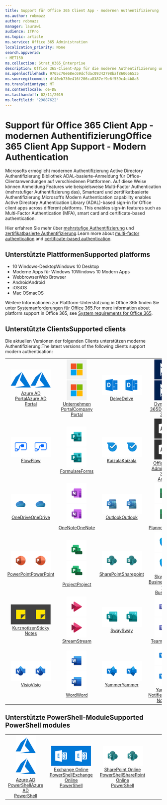```yaml
---
title: Support für Office 365 Client App - modernen Authentifizierung
ms.author: robmazz
author: robmazz
manager: laurawi
audience: ITPro
ms.topic: article
ms.service: Office 365 Administration
localization_priority: None
search.appverid:
- MET150
ms.collection: Strat_O365_Enterprise
description: Office 365-Client-App für die moderne Authentifizierung unterstützt.
ms.openlocfilehash: 9705c70e68ec69dcfdac09342798baf860666535
ms.sourcegitcommit: df40eb730e416f206ca8387ef9e6f559c4e4b8a5
ms.translationtype: MT
ms.contentlocale: de-DE
ms.lasthandoff: 02/11/2019
ms.locfileid: "29887622"
---
```

# <a name="office-365-client-app-support---modern-authentication"></a><span data-ttu-id="5e267-103">Support für Office 365 Client App - modernen Authentifizierung</span><span class="sxs-lookup"><span data-stu-id="5e267-103">Office 365 Client App Support - Modern Authentication</span></span>

<span data-ttu-id="5e267-p101">Microsofts ermöglicht modernen Authentifizierung Active Directory Authentifizierung Bibliothek ADAL-basierte-Anmeldung für Office-Clientanwendungen auf verschiedenen Plattformen. Auf diese Weise können Anmeldung Features wie beispielsweise Multi-Factor Authentication (mehrstufiger Authentifizierung das), Smartcard und zertifikatbasierte Authentifizierung.</span><span class="sxs-lookup"><span data-stu-id="5e267-p101">Microsoft’s Modern Authentication capability enables Active Directory Authentication Library (ADAL)-based sign-in for Office client apps across different platforms. This enables sign-in features such as Multi-Factor Authentication (MFA), smart card and certificate-based authentication.</span></span>

<span data-ttu-id="5e267-106">Hier erfahren Sie mehr über [mehrstufige Authentifizierung](https://docs.microsoft.com/azure/active-directory/authentication/multi-factor-authentication) und [zertifikatbasierte Authentifizierung](https://docs.microsoft.com/azure/active-directory/active-directory-certificate-based-authentication-get-started).</span><span class="sxs-lookup"><span data-stu-id="5e267-106">Learn more about [multi-factor authentication](https://docs.microsoft.com/azure/active-directory/authentication/multi-factor-authentication) and [certificate-based authentication](https://docs.microsoft.com/azure/active-directory/active-directory-certificate-based-authentication-get-started).</span></span>

## <a name="supported-platforms"></a><span data-ttu-id="5e267-107">Unterstützte Plattformen</span><span class="sxs-lookup"><span data-stu-id="5e267-107">Supported platforms</span></span>

 - <span data-ttu-id="5e267-108">10 Windows-Desktop</span><span class="sxs-lookup"><span data-stu-id="5e267-108">Windows 10 Desktop</span></span>
 - <span data-ttu-id="5e267-109">Moderne Apps für Windows 10</span><span class="sxs-lookup"><span data-stu-id="5e267-109">Windows 10 Modern Apps</span></span>
 - <span data-ttu-id="5e267-110">Webbrowser</span><span class="sxs-lookup"><span data-stu-id="5e267-110">Web Browser</span></span>
 - <span data-ttu-id="5e267-111">Android</span><span class="sxs-lookup"><span data-stu-id="5e267-111">Android</span></span>
 - <span data-ttu-id="5e267-112">iOS</span><span class="sxs-lookup"><span data-stu-id="5e267-112">iOS</span></span>
 - <span data-ttu-id="5e267-113">Mac OS</span><span class="sxs-lookup"><span data-stu-id="5e267-113">macOS</span></span>

<span data-ttu-id="5e267-114">Weitere Informationen zur Plattform-Unterstützung in Office 365 finden Sie unter [Systemanforderungen für Office 365](https://products.office.com/office-system-requirements).</span><span class="sxs-lookup"><span data-stu-id="5e267-114">For more information about platform support in Office 365, see [System requirements for Office 365](https://products.office.com/office-system-requirements).</span></span>

## <a name="supported-clients"></a><span data-ttu-id="5e267-115">Unterstützte Clients</span><span class="sxs-lookup"><span data-stu-id="5e267-115">Supported clients</span></span>

<span data-ttu-id="5e267-116">Die aktuellen Versionen der folgenden Clients unterstützen moderne Authentifizierung:</span><span class="sxs-lookup"><span data-stu-id="5e267-116">The latest versions of the following clients support modern authentication:</span></span>

| | | | | | |
|:---:|:---:|:---:|:---:|:---:|:---:|
| <span data-ttu-id="5e267-117">![Azure-Symbol](media/o365-azure-64x64.png)</span><span class="sxs-lookup"><span data-stu-id="5e267-117">![Azure icon](media/o365-azure-64x64.png)</span></span> <br> [<span data-ttu-id="5e267-118">Azure AD <br> Portal</span><span class="sxs-lookup"><span data-stu-id="5e267-118">Azure AD <br> Portal </span></span>](https://azure.microsoft.com/features/azure-portal/) | <span data-ttu-id="5e267-119">![Unternehmen Portal-Symbol](media/o365-microsoft-64x64.png)</span><span class="sxs-lookup"><span data-stu-id="5e267-119">![Company portal icon](media/o365-microsoft-64x64.png)</span></span> <br> [<span data-ttu-id="5e267-120">Unternehmen <br> Portal</span><span class="sxs-lookup"><span data-stu-id="5e267-120">Company <br> Portal </span></span>](https://docs.microsoft.com/intune-user-help/sign-in-to-the-company-portal) | <span data-ttu-id="5e267-121">![Symbol eingegangen](media/o365-delve-64x64.png)</span><span class="sxs-lookup"><span data-stu-id="5e267-121">![Delve icon](media/o365-delve-64x64.png)</span></span> <br> [<span data-ttu-id="5e267-122">Delve</span><span class="sxs-lookup"><span data-stu-id="5e267-122">Delve</span></span>](https://products.office.com/business/intelligent-search) | <span data-ttu-id="5e267-123">![Symbol für Dynamics 365](media/o365-dynamics365-64x64.png)</span><span class="sxs-lookup"><span data-stu-id="5e267-123">![Dynamics 365 icon](media/o365-dynamics365-64x64.png)</span></span> <br> [<span data-ttu-id="5e267-124">Dynamics 365</span><span class="sxs-lookup"><span data-stu-id="5e267-124">Dynamics 365</span></span>](https://dynamics.microsoft.com) | <span data-ttu-id="5e267-125">![Excel-Symbol](media/o365-excel-64x64.png)</span><span class="sxs-lookup"><span data-stu-id="5e267-125">![Excel icon](media/o365-excel-64x64.png)</span></span> <br> [<span data-ttu-id="5e267-126">Excel</span><span class="sxs-lookup"><span data-stu-id="5e267-126">Excel</span></span>](https://products.office.com/excel) |
| <span data-ttu-id="5e267-127">![Fluss-Symbol](media/o365-flow-64x64.png)</span><span class="sxs-lookup"><span data-stu-id="5e267-127">![Flow icon](media/o365-flow-64x64.png)</span></span> <br> [<span data-ttu-id="5e267-128">Flow</span><span class="sxs-lookup"><span data-stu-id="5e267-128">Flow</span></span>](https://flow.microsoft.com) | <span data-ttu-id="5e267-129">![Forms-Symbol](media/o365-forms-64x64.png)</span><span class="sxs-lookup"><span data-stu-id="5e267-129">![Forms icon](media/o365-forms-64x64.png)</span></span> <br> [<span data-ttu-id="5e267-130">Formulare</span><span class="sxs-lookup"><span data-stu-id="5e267-130">Forms</span></span>](https://flow.microsoft.com/connectors/shared_microsoftforms/microsoft-forms/) | <span data-ttu-id="5e267-131">![Kaizala-Symbol](media/o365-kaizala-64x64.png)</span><span class="sxs-lookup"><span data-stu-id="5e267-131">![Kaizala icon](media/o365-kaizala-64x64.png)</span></span> <br> [<span data-ttu-id="5e267-132">Kaizala</span><span class="sxs-lookup"><span data-stu-id="5e267-132">Kaizala</span></span>](https://products.office.com/en/business/microsoft-kaizala) | <span data-ttu-id="5e267-133">![Office 365-Admin-Symbol](media/o365-o365admin-64x64.png)</span><span class="sxs-lookup"><span data-stu-id="5e267-133">![Office 365 Admin icon](media/o365-o365admin-64x64.png)</span></span> <br> [<span data-ttu-id="5e267-134">Office 365 <br> Admin</span><span class="sxs-lookup"><span data-stu-id="5e267-134">Office 365 <br> Admin</span></span>](https://products.office.com/business/manage-office-365-admin-app) | <span data-ttu-id="5e267-135">![Symbol für Lens](media/o365-lens-64x64.png)</span><span class="sxs-lookup"><span data-stu-id="5e267-135">![Lens icon](media/o365-lens-64x64.png)</span></span> <br> [<span data-ttu-id="5e267-136">Office Lens</span><span class="sxs-lookup"><span data-stu-id="5e267-136">Office Lens</span></span>](https://www.microsoft.com/p/office-lens/9wzdncrfj3t8?activetab=pivot%3Aoverviewtab) | 
| <span data-ttu-id="5e267-137">![OneDrive for Business-Symbol](media/o365-OneDrive-64x64.png)</span><span class="sxs-lookup"><span data-stu-id="5e267-137">![OneDrive for Business icon](media/o365-OneDrive-64x64.png)</span></span> <br> [<span data-ttu-id="5e267-138">OneDrive</span><span class="sxs-lookup"><span data-stu-id="5e267-138">OneDrive</span></span>](https://products.office.com/onedrive-for-business/online-cloud-storage) |  <span data-ttu-id="5e267-139">![OneNote-Symbol](media/o365-OneNote-64x64.png)</span><span class="sxs-lookup"><span data-stu-id="5e267-139">![OneNote icon](media/o365-OneNote-64x64.png)</span></span> <br> [<span data-ttu-id="5e267-140">OneNote</span><span class="sxs-lookup"><span data-stu-id="5e267-140">OneNote</span></span>](https://products.office.com/onenote) | <span data-ttu-id="5e267-141">![Outlook-Symbol](media/o365-outlook-64x64.png)</span><span class="sxs-lookup"><span data-stu-id="5e267-141">![Outlook icon](media/o365-outlook-64x64.png)</span></span> <br> [<span data-ttu-id="5e267-142">Outlook</span><span class="sxs-lookup"><span data-stu-id="5e267-142">Outlook</span></span>](https://products.office.com/outlook) | <span data-ttu-id="5e267-143">![Planner-Symbol](media/o365-planner-64x64.png)</span><span class="sxs-lookup"><span data-stu-id="5e267-143">![Planner icon](media/o365-planner-64x64.png)</span></span> <br> [<span data-ttu-id="5e267-144">Planner</span><span class="sxs-lookup"><span data-stu-id="5e267-144">Planner</span></span>](https://products.office.com/business/task-management-software) | <span data-ttu-id="5e267-145">![PowerBI-Symbol](media/o365-powerbi-64x64.png)</span><span class="sxs-lookup"><span data-stu-id="5e267-145">![PowerBI icon](media/o365-powerbi-64x64.png)</span></span> <br> [<span data-ttu-id="5e267-146">Power BI</span><span class="sxs-lookup"><span data-stu-id="5e267-146">Power BI</span></span>](https://powerbi.microsoft.com)
| <span data-ttu-id="5e267-147">![PowerPoint-Symbol](media/o365-powerpoint-64x64.png)</span><span class="sxs-lookup"><span data-stu-id="5e267-147">![PowerPoint icon](media/o365-powerpoint-64x64.png)</span></span> <br> [<span data-ttu-id="5e267-148">PowerPoint</span><span class="sxs-lookup"><span data-stu-id="5e267-148">PowerPoint</span></span>](https://products.office.com/powerpoint) | <span data-ttu-id="5e267-149">![Projektsymbol](media/o365-project-64x64.png)</span><span class="sxs-lookup"><span data-stu-id="5e267-149">![Project icon](media/o365-project-64x64.png)</span></span> <br> [<span data-ttu-id="5e267-150">Project</span><span class="sxs-lookup"><span data-stu-id="5e267-150">Project</span></span>](https://products.office.com/project) | <span data-ttu-id="5e267-151">![SharePoint-Symbol](media/o365-sharepoint-64x64.png)</span><span class="sxs-lookup"><span data-stu-id="5e267-151">![SharePoint icon](media/o365-sharepoint-64x64.png)</span></span> <br> [<span data-ttu-id="5e267-152">SharePoint</span><span class="sxs-lookup"><span data-stu-id="5e267-152">Sharepoint</span></span>](https://products.office.com/sharepoint) | <span data-ttu-id="5e267-153">![Skype für Business-Symbol](media/o365-skypeforbusiness-64x64.png)</span><span class="sxs-lookup"><span data-stu-id="5e267-153">![Skype for Business icon](media/o365-skypeforbusiness-64x64.png)</span></span> <br> [<span data-ttu-id="5e267-154">Skype für <br> Business</span><span class="sxs-lookup"><span data-stu-id="5e267-154">Skype for <br> Business</span></span>](https://www.skype.com/business/) | <span data-ttu-id="5e267-155">![StaffHub-Symbol](media/o365-staffhub-64x64.png)</span><span class="sxs-lookup"><span data-stu-id="5e267-155">![StaffHub icon](media/o365-staffhub-64x64.png)</span></span> <br> [<span data-ttu-id="5e267-156">StaffHub</span><span class="sxs-lookup"><span data-stu-id="5e267-156">StaffHub</span></span>](https://products.office.com/microsoft-staffhub/staff-scheduling-software)
| <span data-ttu-id="5e267-157">![Kurznotiz Notizen](media/o365-stickynotes-64x64.png)</span><span class="sxs-lookup"><span data-stu-id="5e267-157">![Sticky Notes icon](media/o365-stickynotes-64x64.png)</span></span> <br> [<span data-ttu-id="5e267-158">Kurznotizen</span><span class="sxs-lookup"><span data-stu-id="5e267-158">Sticky Notes</span></span>](https://www.microsoft.com/p/microsoft-sticky-notes/9nblggh4qghw) | <span data-ttu-id="5e267-159">![Stream-Symbol](media/o365-stream-64x64.png)</span><span class="sxs-lookup"><span data-stu-id="5e267-159">![Stream icon](media/o365-stream-64x64.png)</span></span> <br> [<span data-ttu-id="5e267-160">Stream</span><span class="sxs-lookup"><span data-stu-id="5e267-160">Stream</span></span>](https://stream.microsoft.com) | <span data-ttu-id="5e267-161">![Sway Symbol](media/o365-sway-64x64.png)</span><span class="sxs-lookup"><span data-stu-id="5e267-161">![Sway icon](media/o365-sway-64x64.png)</span></span> <br> [<span data-ttu-id="5e267-162">Sway</span><span class="sxs-lookup"><span data-stu-id="5e267-162">Sway</span></span>](https://sway.com) | <span data-ttu-id="5e267-163">![Symbol für Teams](media/o365-teams-64x64.png)</span><span class="sxs-lookup"><span data-stu-id="5e267-163">![Teams icon](media/o365-teams-64x64.png)</span></span> <br> [<span data-ttu-id="5e267-164">Teams</span><span class="sxs-lookup"><span data-stu-id="5e267-164">Teams</span></span>](https://products.office.com/microsoft-teams/group-chat-software) | <span data-ttu-id="5e267-165">![Aufgabe Symbol](media/o365-todo-64x64.png)</span><span class="sxs-lookup"><span data-stu-id="5e267-165">![To-Do icon](media/o365-todo-64x64.png)</span></span> <br> [<span data-ttu-id="5e267-166">To-Do</span><span class="sxs-lookup"><span data-stu-id="5e267-166">To-Do</span></span>](https://todo.microsoft.com)
| <span data-ttu-id="5e267-167">![Visio-Symbol](media/o365-visio-64x64.png)</span><span class="sxs-lookup"><span data-stu-id="5e267-167">![Visio icon](media/o365-visio-64x64.png)</span></span> <br> [<span data-ttu-id="5e267-168">Visio</span><span class="sxs-lookup"><span data-stu-id="5e267-168">Visio</span></span>](https://products.office.com/visio/flowchart-software) | <span data-ttu-id="5e267-169">![Word-Symbol](media/o365-word-64x64.png)</span><span class="sxs-lookup"><span data-stu-id="5e267-169">![Word icon](media/o365-word-64x64.png)</span></span> <br> [<span data-ttu-id="5e267-170">Word</span><span class="sxs-lookup"><span data-stu-id="5e267-170">Word</span></span>](https://products.office.com/word) |<span data-ttu-id="5e267-171">![Yammer-Symbol](media/o365-yammer-64x64.png)</span><span class="sxs-lookup"><span data-stu-id="5e267-171">![Yammer icon](media/o365-yammer-64x64.png)</span></span> <br> [<span data-ttu-id="5e267-172">Yammer</span><span class="sxs-lookup"><span data-stu-id="5e267-172">Yammer</span></span>](https://products.office.com/yammer/yammer-overview) | <span data-ttu-id="5e267-173">![Yammer-Symbol](media/o365-yammer-64x64.png)</span><span class="sxs-lookup"><span data-stu-id="5e267-173">![Yammer icon](media/o365-yammer-64x64.png)</span></span> <br> [<span data-ttu-id="5e267-174">Yammer <br> Notifier</span><span class="sxs-lookup"><span data-stu-id="5e267-174">Yammer <br> Notifier</span></span>](https://products.office.com/yammer/yammer-overview) |  |

## <a name="supported-powershell-modules"></a><span data-ttu-id="5e267-175">Unterstützte PowerShell-Module</span><span class="sxs-lookup"><span data-stu-id="5e267-175">Supported PowerShell modules</span></span>

| | | | | | |
|:---:|:---:|:---:|:---:|:---:|:---:|
| <span data-ttu-id="5e267-176">![Azure-Symbol](media/o365-azure-64x64.png)</span><span class="sxs-lookup"><span data-stu-id="5e267-176">![Azure icon](media/o365-azure-64x64.png)</span></span> <br> [<span data-ttu-id="5e267-177">Azure AD <br> PowerShell</span><span class="sxs-lookup"><span data-stu-id="5e267-177">Azure AD <br> PowerShell</span></span>](https://docs.microsoft.com/powershell/azure/active-directory/overview?view=azureadps-2.0) | <span data-ttu-id="5e267-178">![Exchange-Symbol](media/o365-exchange-64x64.png)</span><span class="sxs-lookup"><span data-stu-id="5e267-178">![Exchange icon](media/o365-exchange-64x64.png)</span></span> <br> [<span data-ttu-id="5e267-179">Exchange Online <br> PowerShell</span><span class="sxs-lookup"><span data-stu-id="5e267-179">Exchange Online <br> PowerShell</span></span>](https://docs.microsoft.com/powershell/exchange/exchange-online/exchange-online-powershell?view=exchange-ps) | <span data-ttu-id="5e267-180">![SharePoint-Symbol](media/o365-sharepoint-64x64.png)</span><span class="sxs-lookup"><span data-stu-id="5e267-180">![SharePoint icon](media/o365-sharepoint-64x64.png)</span></span> <br> [<span data-ttu-id="5e267-181">SharePoint Online <br> PowerShell</span><span class="sxs-lookup"><span data-stu-id="5e267-181">SharePoint Online <br> PowerShell</span></span>](https://docs.microsoft.com/sharepoint/manage-team-and-communication-sites-in-powershell)